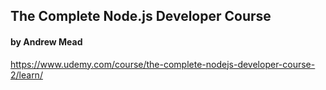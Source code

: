 ## The Complete Node.js Developer Course
#### by Andrew Mead
https://www.udemy.com/course/the-complete-nodejs-developer-course-2/learn/
